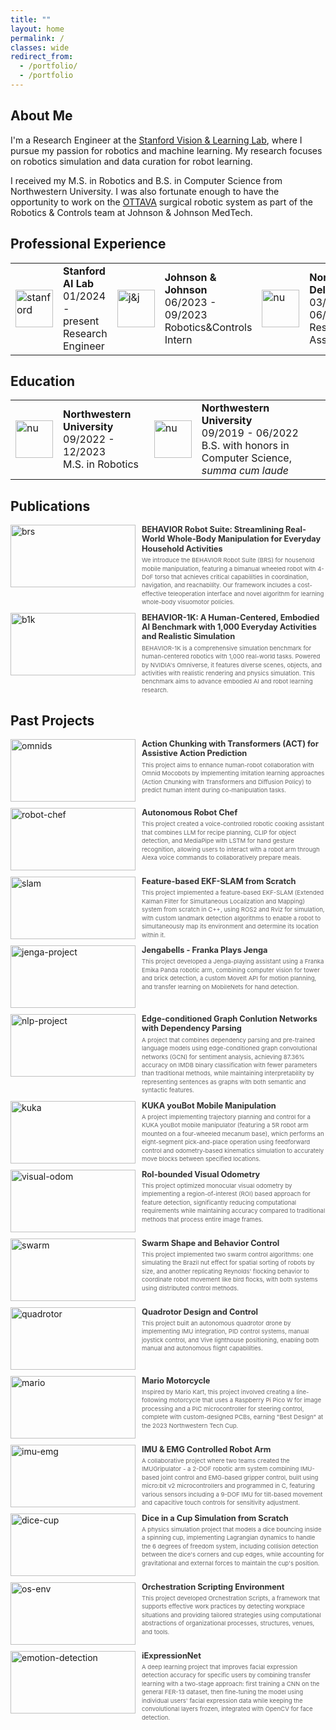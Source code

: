 ```yaml
---
title: ""
layout: home
permalink: /
classes: wide
redirect_from:
  - /portfolio/
  - /portfolio
---
```


## About Me

I'm a Research Engineer at the [Stanford Vision & Learning Lab](https://svl.stanford.edu/), where I pursue my passion for robotics and machine learning. My research focuses on robotics simulation and data curation for robot learning.

I received my M.S. in Robotics and B.S. in Computer Science from Northwestern University. I was also fortunate enough to have the opportunity to work on the [OTTAVA](https://thenext.jnjmedtech.com/surgical-robotics) surgical robotic system as part of the Robotics & Controls team at Johnson & Johnson MedTech.

## Professional Experience
<table>
  <tbody>
    <tr>
      <td style = "border-bottom-width:0;"><img src="{{site.baseurl}}/assets/images/sail.png" alt="stanford" width="60"></td>
      <td style = "border-bottom-width:0;">
        <strong>Stanford AI Lab</strong> <br> 01/2024 - present <br> Research Engineer</td>
      <td style = "border-bottom-width:0;"><img src="{{site.baseurl}}/assets/images/johnson-and-johnson.png" alt="j&j" width="60"></td>
      <td style = "border-bottom-width:0;">
        <strong>Johnson & Johnson</strong> <br> 06/2023 - 09/2023 <br> Robotics&Controls Intern</td>
      <td style="border-bottom-width:0;"><img src="{{site.baseurl}}/assets/images/delta-lab.png" alt="nu" width="60"></td>
      <td style="border-bottom-width:0;">
        <strong>Northwestern Delta Lab</strong> <br> 03/2021 - 06/2022 <br> Research Assistant</td>
    </tr>
  </tbody>
</table>

## Education
<table>
  <tbody>
    <tr>
      <td style="border-bottom-width:0;"><img src="{{site.baseurl}}/assets/images/northwestern.jpg" alt="nu" width="60"></td>
      <td style="border-bottom-width:0;">
        <strong>Northwestern University</strong> <br> 09/2022 - 12/2023 <br> M.S. in Robotics
      </td>
      <td style="border-bottom-width:0;"><img src="{{site.baseurl}}/assets/images/northwestern.jpg" alt="nu" width="60"></td>
      <td style="border-bottom-width:0;">
        <strong>Northwestern University</strong> <br> 09/2019 - 06/2022 <br> B.S. with honors in Computer Science, <em>summa cum laude</em>
      </td>
    </tr>
  </tbody>
</table>


## Publications

<div class="container">
  <div class="image-container">
    <a href="https://behavior-robot-suite.github.io/">
      <img src="{{site.baseurl}}/assets/images/brs_hardware.jpg" alt="brs">
    </a>
  </div>
  <div class="text-container">
    <div class="header-row">
      <a href="https://behavior-robot-suite.github.io/" class="title-link">
        <h3>BEHAVIOR Robot Suite: Streamlining Real-World Whole-Body Manipulation for Everyday Household Activities</h3>
      </a>
    </div>
    <div class="text-content">
      <p>We introduce the BEHAVIOR Robot Suite (BRS) for household mobile manipulation, featuring a bimanual wheeled robot with 4-DoF torso that achieves critical capabilities in coordination, navigation, and reachability. Our framework includes a cost-effective teleoperation interface and novel algorithm for learning whole-body visuomotor policies.</p>
    </div>
  </div>
</div>

<div class="container">
  <div class="image-container">
    <a href="https://behavior.stanford.edu/behavior-1k">
      <img src="{{site.baseurl}}/assets/images/b1k.jpg" alt="b1k">
    </a>
  </div>
  <div class="text-container">
    <div class="header-row">
      <a href="https://behavior.stanford.edu/behavior-1k" class="title-link">
        <h3>BEHAVIOR-1K: A Human-Centered, Embodied AI Benchmark with 1,000 Everyday Activities and Realistic Simulation</h3>
      </a>
    </div>
    <div class="text-content">
      <p>BEHAVIOR-1K is a comprehensive simulation benchmark for human-centered robotics with 1,000 real-world tasks. Powered by NVIDIA's Omniverse, it features diverse scenes, objects, and activities with realistic rendering and physics simulation. This benchmark aims to advance embodied AI and robot learning research.</p>
    </div>
  </div>
</div>

## Past Projects

<div class="container">
  <div class="image-container">
    <a href="/portfolio_manipulation/omnids">
      <img src="{{site.baseurl}}/assets/images/omnids.gif" alt="omnids">
    </a>
  </div>
  <div class="text-container">
    <div class="header-row">
      <a href="/portfolio_manipulation/omnids" class="title-link">
        <h3>Action Chunking with Transformers (ACT) for Assistive Action Prediction</h3>
      </a>
    </div>
    <div class="text-content">
      <p>This project aims to enhance human-robot collaboration with Omnid Mocobots by implementing imitation learning approaches (Action Chunking with Transformers and Diffusion Policy) to predict human intent during co-manipulation tasks.</p>
    </div>
  </div>
</div>

<div class="container">
  <div class="image-container">
    <a href="/portfolio_manipulation/robot-chef">
      <img src="{{site.baseurl}}/assets/images/robot_chef.gif" alt="robot-chef">
    </a>
  </div>
  <div class="text-container">
    <div class="header-row">
      <a href="/portfolio_manipulation/robot-chef" class="title-link">
        <h3>Autonomous Robot Chef</h3>
      </a>
    </div>
    <div class="text-content">
      <p>This project created a voice-controlled robotic cooking assistant that combines LLM for recipe planning, CLIP for object detection, and MediaPipe with LSTM for hand gesture recognition, allowing users to interact with a robot arm through Alexa voice commands to collaboratively prepare meals.</p>
    </div>
  </div>
</div>

<div class="container">
  <div class="image-container">
    <a href="/portfolio_perception_nav/slam">
      <img src="{{site.baseurl}}/assets/images/slam_gif.gif" alt="slam">
    </a>
  </div>
  <div class="text-container">
    <div class="header-row">
      <a href="/portfolio_perception_nav/slam" class="title-link">
        <h3>Feature-based EKF-SLAM from Scratch</h3>
      </a>
    </div>
    <div class="text-content">
      <p>This project implemented a feature-based EKF-SLAM (Extended Kalman Filter for Simultaneous Localization and Mapping) system from scratch in C++, using ROS2 and Rviz for simulation, with custom landmark detection algorithms to enable a robot to simultaneously map its environment and determine its location within it.</p>
    </div>
  </div>
</div>

<div class="container">
  <div class="image-container">
    <a href="/portfolio_manipulation/jenga">
      <img src="{{site.baseurl}}/assets/images/jenga.gif" alt="jenga-project">
    </a>
  </div>
  <div class="text-container">
    <div class="header-row">
      <a href="/portfolio_manipulation/jenga" class="title-link">
        <h3>Jengabells - Franka Plays Jenga</h3>
      </a>
    </div>
    <div class="text-content">
      <p>This project developed a Jenga-playing assistant using a Franka Emika Panda robotic arm, combining computer vision for tower and brick detection, a custom MoveIt API for motion planning, and transfer learning on MobileNets for hand detection. </p>
    </div>
  </div>
</div>

<div class="container">
  <div class="image-container">
    <a href="/portfolio_ML/nlp-project">
      <img src="{{site.baseurl}}/assets/images/nlp_pipeline.jpg" alt="nlp-project">
    </a>
  </div>
  <div class="text-container">
    <div class="header-row">
      <a href="/portfolio_ML/nlp-project" class="title-link">
        <h3>Edge-conditioned Graph Conlution Networks with Dependency Parsing</h3>
      </a>
    </div>
    <div class="text-content">
      <p>A project that combines dependency parsing and pre-trained language models using edge-conditioned graph convolutional networks (GCN) for sentiment analysis, achieving 87.36% accuracy on IMDB binary classification with fewer parameters than traditional methods, while maintaining interpretability by representing sentences as graphs with both semantic and syntactic features.</p>
    </div>
  </div>
</div>

<div class="container">
  <div class="image-container">
    <a href="/portfolio_manipulation/kuka">
      <img src="{{site.baseurl}}/assets/images/449.gif" alt="kuka">
    </a>
  </div>
  <div class="text-container">
    <div class="header-row">
      <a href="/portfolio_manipulation/kuka" class="title-link">
        <h3>KUKA youBot Mobile Manipulation</h3>
      </a>
    </div>
    <div class="text-content">
      <p>A project implementing trajectory planning and control for a KUKA youBot mobile manipulator (featuring a 5R robot arm mounted on a four-wheeled mecanum base), which performs an eight-segment pick-and-place operation using feedforward control and odometry-based kinematics simulation to accurately move blocks between specified locations.</p>
    </div>
  </div>
</div>

<div class="container">
  <div class="image-container">
    <a href="/portfolio_perception_nav/visual-odom">
      <img src="{{site.baseurl}}/assets/images/visual-odom1.gif" alt="visual-odom">
    </a>
  </div>
  <div class="text-container">
    <div class="header-row">
      <a href="/portfolio_perception_nav/visual-odom" class="title-link">
        <h3>RoI-bounded Visual Odometry</h3>
      </a>
    </div>
    <div class="text-content">
      <p>This project optimized monocular visual odometry by implementing a region-of-interest (ROI) based approach for feature detection, significantly reducing computational requirements while maintaining accuracy compared to traditional methods that process entire image frames.</p>
    </div>
  </div>
</div>

<div class="container">
  <div class="image-container">
    <a href="/portfolio_perception_nav/swarm">
      <img src="{{site.baseurl}}/assets/images/swarm-tn.png" alt="swarm">
    </a>
  </div>
  <div class="text-container">
    <div class="header-row">
      <a href="/portfolio_perception_nav/swarm" class="title-link">
        <h3>Swarm Shape and Behavior Control</h3>
      </a>
    </div>
    <div class="text-content">
      <p>This project implemented two swarm control algorithms: one simulating the Brazil nut effect for spatial sorting of robots by size, and another replicating Reynolds' flocking behavior to coordinate robot movement like bird flocks, with both systems using distributed control methods.</p>
    </div>
  </div>
</div>

<div class="container">
  <div class="image-container">
    <a href="/portfolio_mechatronics/quadrotor">
      <img src="{{site.baseurl}}/assets/images/quadrotor.jpg" alt="quadrotor">
    </a>
  </div>
  <div class="text-container">
    <div class="header-row">
      <a href="/portfolio_mechatronics/quadrotor" class="title-link">
        <h3>Quadrotor Design and Control</h3>
      </a>
    </div>
    <div class="text-content">
      <p>This project built an autonomous quadrotor drone by implementing IMU integration, PID control systems, manual joystick control, and Vive lighthouse positioning, enabling both manual and autonomous flight capabilities.</p>
    </div>
  </div>
</div>

<div class="container">
  <div class="image-container">
    <a href="/portfolio_mechatronics/mario">
      <img src="{{site.baseurl}}/assets/images/mario-luigi.png" alt="mario">
    </a>
  </div>
  <div class="text-container">
    <div class="header-row">
      <a href="/portfolio_mechatronics/mario" class="title-link">
        <h3>Mario Motorcycle</h3>
      </a>
    </div>
    <div class="text-content">
      <p>Inspired by Mario Kart, this project involved creating a line-following motorcycle that uses a Raspberry Pi Pico W for image processing and a PIC microcontroller for steering control, complete with custom-designed PCBs, earning "Best Design" at the 2023 Northwestern Tech Cup.</p>
    </div>
  </div>
</div>

<div class="container">
  <div class="image-container">
    <a href="/portfolio_mechatronics/imu-emg">
      <img src="{{site.baseurl}}/assets/images/imu-emg.jpg" alt="imu-emg">
    </a>
  </div>
  <div class="text-container">
    <div class="header-row">
      <a href="/portfolio_mechatronics/imu-emg" class="title-link">
        <h3>IMU & EMG Controlled Robot Arm</h3>
      </a>
    </div>
    <div class="text-content">
      <p>A collaborative project where two teams created the IMUGripulator - a 2-DOF robotic arm system combining IMU-based joint control and EMG-based gripper control, built using micro:bit v2 microcontrollers and programmed in C, featuring various sensors including a 9-DOF IMU for tilt-based movement and capacitive touch controls for sensitivity adjustment.</p>
    </div>
  </div>
</div>

<div class="container">
  <div class="image-container">
    <a href="/portfolio_mechatronics/dice-cup">
      <img src="{{site.baseurl}}/assets/images/314.gif" alt="dice-cup">
    </a>
  </div>
  <div class="text-container">
    <div class="header-row">
      <a href="/portfolio_mechatronics/dice-cup" class="title-link">
        <h3>Dice in a Cup Simulation from Scratch</h3>
      </a>
    </div>
    <div class="text-content">
      <p>A physics simulation project that models a dice bouncing inside a spinning cup, implementing Lagrangian dynamics to handle the 6 degrees of freedom system, including collision detection between the dice's corners and cup edges, while accounting for gravitational and external forces to maintain the cup's position.</p>
    </div>
  </div>
</div>

<div class="container">
  <div class="image-container">
    <a href="/portfolio_web/os-env">
      <img src="{{site.baseurl}}/assets/images/os-env.jpg" alt="os-env">
    </a>
  </div>
  <div class="text-container">
    <div class="header-row">
      <a href="/portfolio_web/os-env" class="title-link">
        <h3>Orchestration Scripting Environment</h3>
      </a>
    </div>
    <div class="text-content">
      <p>This project developed Orchestration Scripts, a framework that supports effective work practices by detecting workplace situations and providing tailored strategies using computational abstractions of organizational processes, structures, venues, and tools.</p>
    </div>
  </div>
</div>

<div class="container">
  <div class="image-container">
    <a href="/portfolio_ML/iExpressionNet">
      <img src="{{site.baseurl}}/assets/images/emotion_detection.png" alt="emotion-detection">
    </a>
  </div>
  <div class="text-container">
    <div class="header-row">
      <a href="/portfolio_ML/iExpressionNet" class="title-link">
        <h3>iExpressionNet</h3>
      </a>
    </div>
    <div class="text-content">
      <p>A deep learning project that improves facial expression detection accuracy for specific users by combining transfer learning with a two-stage approach: first training a CNN on the general FER-13 dataset, then fine-tuning the model using individual users' facial expression data while keeping the convolutional layers frozen, integrated with OpenCV for face detection.</p>
    </div>
  </div>
</div>

<style>
.container {
  display: flex;
  margin-bottom: 10px;
  gap: 10px;
}

.image-container {
  flex: 0 0 200px;
  height: 100px;
  overflow: hidden;
}

.image-container img {
  width: 100%;
  height: 100%;
  object-fit: cover;
  object-position: center;
  display: block;
  transition: opacity 0.2s;
}

/* Special handling for logo-style images in the experience/education tables */
table img {
  width: 60px;
  height: 60px;
  object-fit: contain;
}

.image-container img:hover {
  opacity: 0.8;
}

.text-container {
  flex: 1;
  display: flex;
  flex-direction: column;
  min-height: 100px;
  justify-content: flex-start;
}

.header-row {
  display: flex;
  justify-content: space-between;
  align-items: flex-start;
  margin-bottom: 0.25rem;
}

.header-row h3 {
  margin: 0;
  font-size: 0.8rem;
  color: #333;
  transition: color 0.2s;
  line-height: 1.2;
}

.title-link {
  text-decoration: none;
  color: inherit;
}

.title-link:hover h3 {
  color: #0066cc;
  text-decoration: underline;
}

.text-content p {
  margin: 0;
  font-size: 0.6rem;
  line-height: 1.4;
  color: #666;
}
</style>